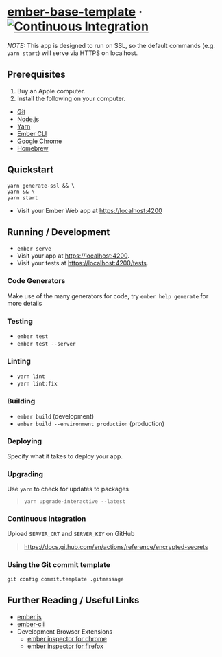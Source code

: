 # [ember-base-template](https://github.com/ibraheem4/ember-base-template) &middot; [![Continuous Integration](https://github.com/ibraheem4/ember-base-template/workflows/Continuous%20Integration/badge.svg)](https://github.com/ibraheem4/ember-base-template/actions?query=workflow%3A%22Continuous+Integration%22)

_NOTE:_ This app is designed to run on SSL, so the default commands (e.g. `yarn start`) will serve via HTTPS on localhost.

## Prerequisites [](#prerequisites)

1. Buy an Apple computer.
2. Install the following on your computer.

- [Git](https://git-scm.com/)
- [Node.js](https://nodejs.org/)
- [Yarn](https://yarnpkg.com/)
- [Ember CLI](https://ember-cli.com/)
- [Google Chrome](https://google.com/chrome/)
- [Homebrew](https://brew.sh)

## Quickstart [](#quickstart)

```
yarn generate-ssl && \
yarn && \
yarn start
```

- Visit your Ember Web app at [https://localhost:4200](https://localhost:4200)

## Running / Development [](#running-developing)

- `ember serve`
- Visit your app at [https://localhost:4200](https://localhost:4200).
- Visit your tests at [https://localhost:4200/tests](https://localhost:4200/tests).

### Code Generators [](#code-generators)

Make use of the many generators for code, try `ember help generate` for more details

### Testing [](#testing)

- `ember test`
- `ember test --server`

### Linting [](#linting)

- `yarn lint`
- `yarn lint:fix`

### Building [](#building)

- `ember build` (development)
- `ember build --environment production` (production)

### Deploying [](#deploying)

Specify what it takes to deploy your app.

### Upgrading [](#upgrading)

Use `yarn` to check for updates to packages

> `yarn upgrade-interactive --latest`

### Continuous Integration [](#continous-integration)

Upload `SERVER_CRT` and `SERVER_KEY` on GitHub

> https://docs.github.com/en/actions/reference/encrypted-secrets

### Using the Git commit template

    git config commit.template .gitmessage

## Further Reading / Useful Links [](#further-reading-useful-links)

- [ember.js](https://emberjs.com/)
- [ember-cli](https://ember-cli.com/)
- Development Browser Extensions
  - [ember inspector for chrome](https://chrome.google.com/webstore/detail/ember-inspector/bmdblncegkenkacieihfhpjfppoconhi)
  - [ember inspector for firefox](https://addons.mozilla.org/en-US/firefox/addon/ember-inspector/)
